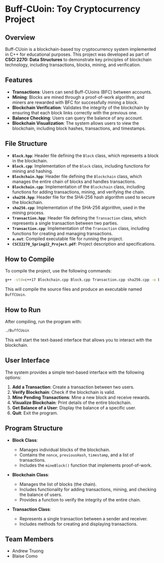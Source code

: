 
# Buff-CUoin: Toy Cryptocurrency Project

## Overview

Buff-CUoin is a blockchain-based toy cryptocurrency system implemented in C++ for educational purposes. This project was developed as part of **CSCI 2270: Data Structures** to demonstrate key principles of blockchain technology, including transactions, blocks, mining, and verification.

## Features

- **Transactions**: Users can send Buff-CUoins (BFC) between accounts.
- **Mining**: Blocks are mined through a proof-of-work algorithm, and miners are rewarded with BFC for successfully mining a block.
- **Blockchain Verification**: Validates the integrity of the blockchain by ensuring that each block links correctly with the previous one.
- **Balance Checking**: Users can query the balance of any account.
- **Blockchain Visualization**: The system allows users to view the blockchain, including block hashes, transactions, and timestamps.

## File Structure

- **`Block.hpp`**: Header file defining the `Block` class, which represents a block in the blockchain.
- **`Block.cpp`**: Implementation of the `Block` class, including functions for mining and hashing.
- **`Blockchain.hpp`**: Header file defining the `Blockchain` class, which manages the entire chain of blocks and handles transactions.
- **`Blockchain.cpp`**: Implementation of the `Blockchain` class, including functions for adding transactions, mining, and verifying the chain.
- **`sha256.hpp`**: Header file for the SHA-256 hash algorithm used to secure the blockchain.
- **`sha256.cpp`**: Implementation of the SHA-256 algorithm, used in the mining process.
- **`Transaction.hpp`**: Header file defining the `Transaction` class, which represents a single transaction between two parties.
- **`Transaction.cpp`**: Implementation of the `Transaction` class, including functions for creating and managing transactions.
- **`a.out`**: Compiled executable file for running the project.
- **`CSCI2270_Spring22_Project.pdf`**: Project description and specifications.

## How to Compile

To compile the project, use the following commands:

```bash
g++ -std=c++17 Blockchain.cpp Block.cpp Transaction.cpp sha256.cpp -o BuffCUoin
```

This will compile the source files and produce an executable named `BuffCUoin`.

## How to Run

After compiling, run the program with:

```bash
./BuffCUoin
```

This will start the text-based interface that allows you to interact with the blockchain.

## User Interface

The system provides a simple text-based interface with the following options:

1. **Add a Transaction**: Create a transaction between two users.
2. **Verify Blockchain**: Check if the blockchain is valid.
3. **Mine Pending Transactions**: Mine a new block and receive rewards.
4. **Visualize Blockchain**: Print details of the entire blockchain.
5. **Get Balance of a User**: Display the balance of a specific user.
6. **Quit**: Exit the program.

## Program Structure

- **Block Class**:
  - Manages individual blocks of the blockchain.
  - Contains the `nonce`, `previousHash`, `timestamp`, and a list of transactions.
  - Includes the `mineBlock()` function that implements proof-of-work.

- **Blockchain Class**:
  - Manages the list of blocks (the chain).
  - Includes functionality for adding transactions, mining, and checking the balance of users.
  - Provides a function to verify the integrity of the entire chain.

- **Transaction Class**:
  - Represents a single transaction between a sender and receiver.
  - Includes methods for creating and displaying transactions.

## Team Members

- Andrew Truong
- Blaise Como
